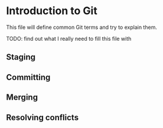 Introduction to Git
===================

This file will define common Git terms and try to explain them.

TODO: find out what I really need to fill this file with


Staging
-------

Committing
----------

Merging
-------

Resolving conflicts
-------------------


